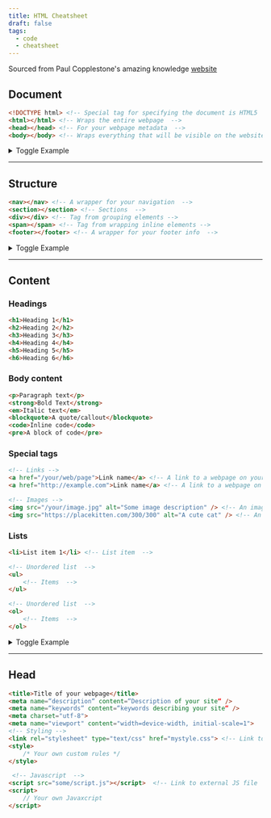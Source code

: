 ```yaml
---
title: HTML Cheatsheet
draft: false
tags:
  - code
  - cheatsheet
---
```


Sourced from Paul Copplestone's amazing knowledge [website](https://paul.copplest.one/knowledge/tech/html-cheatsheet.html)

## Document

```html
<!DOCTYPE html> <!-- Special tag for specifying the document is HTML5  -->
<html></html> <!-- Wraps the entire webpage  -->
<head></head> <!-- For your webpage metadata  -->
<body></body> <!-- Wraps everything that will be visible on the website  -->
```
<details>
<summary>Toggle Example</summary>

```html
<!DOCTYPE html>
<html>
    <head>
        <!-- Meta content here -->
    </head>
    <body>
        <!-- Visible content here -->
    <body>
</html>
```

</details>

---

## Structure 

```html
<nav></nav> <!-- A wrapper for your navigation  -->
<section></section> <!-- Sections  -->
<div></div> <!-- Tag from grouping elements -->
<span></span> <!-- Tag from wrapping inline elements -->
<footer></footer> <!-- A wrapper for your footer info  -->
```
<details>
<summary>Toggle Example</summary>

```html
<body>
    <nav></nav>
    <section>
        <div>Some content<div>
        <div>Some other content<div>
    </section>
    <section>
        <div>
            <span>More</span> <span>content</span>
        <div>
    </section>
    <footer>
        <div>Logo</div>
        <div>Links</div>
    </footer>
<body>
```

</details>

---

## Content

### Headings

```html
<h1>Heading 1</h1>
<h2>Heading 2</h2>
<h3>Heading 3</h3>
<h4>Heading 4</h4>
<h5>Heading 5</h5>
<h6>Heading 6</h6>
```

### Body content

```html
<p>Paragraph text</p>
<strong>Bold Text</strong>
<em>Italic text</em>
<blockquote>A quote/callout</blockquote>
<code>Inline code</code>
<pre>A block of code</pre>

```

### Special tags

```html
<!-- Links -->
<a href="/your/web/page">Link name</a> <!-- A link to a webpage on your site  -->
<a href="http://example.com">Link name</a> <!-- A link to a webpage on the internet  -->

<!-- Images -->
<img src="/your/image.jpg" alt="Some image description" /> <!-- An image hosted on your website  -->
<img src="https://placekitten.com/300/300" alt="A cute cat" /> <!-- An from another website -->

```

### Lists

```html
<li>List item 1</li> <!-- List item  -->

<!-- Unordered list  -->
<ul>
    <!-- Items  -->
</ul> 

<!-- Unordered list  -->
<ol>
    <!-- Items  -->
</ol> 
```

<details>
<summary>Toggle Example</summary>

```html
<ul>
    <li>List item 1</li>
    <li>List item 2</li>
</ul>
<ol>
    <li>List item 1</li>
    <li>List item 2</li>
</ol>
```

</details>

---

## Head

```html
<title>Title of your webpage</title>
<meta name=“description“ content=“Description of your site“ />
<meta name=“keywords“ content=“keywords describing your site“ />
<meta charset="utf-8">
<meta name="viewport" content="width=device-width, initial-scale=1">
<!-- Styling -->
<link rel="stylesheet" type="text/css" href="mystyle.css"> <!-- Link to external CSS  -->
<style>
    /* Your own custom rules */
</style>

 <!-- Javascript  -->
<script src="some/script.js"></script>  <!-- Link to external JS file  -->
<script>
    // Your own Javaxcript
</script>
```